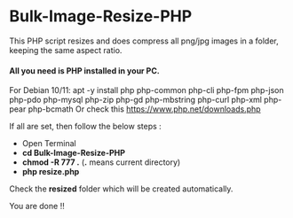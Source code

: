 # Bulk-Image-Resize-PHP
This PHP script resizes and does compress all png/jpg images in a folder, keeping the same aspect ratio.

<h4>All you need is PHP installed in your PC.</h4>

For Debian 10/11: 
apt -y install php php-common php-cli php-fpm php-json php-pdo php-mysql php-zip php-gd  php-mbstring php-curl php-xml php-pear php-bcmath
Or check this
https://www.php.net/downloads.php

If all are set, then follow the below steps :
- Open Terminal
- <b>cd Bulk-Image-Resize-PHP</b>
- <b>chmod -R 777 .</b> (<b>.</b> means current directory)
- <b>php resize.php</b>

Check the <b>resized</b> folder which will be created automatically. 

You are done !!
